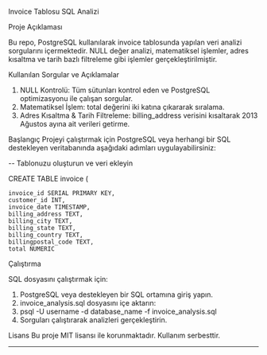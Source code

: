 Invoice Tablosu SQL Analizi

Proje Açıklaması

Bu repo, PostgreSQL kullanılarak invoice tablosunda yapılan veri analizi sorgularını içermektedir. NULL değer analizi, matematiksel işlemler, adres kısaltma ve tarih bazlı filtreleme gibi işlemler gerçekleştirilmiştir.

Kullanılan Sorgular ve Açıklamalar

1.	NULL Kontrolü: Tüm sütunları kontrol eden ve PostgreSQL optimizasyonu ile çalışan sorgular.
2.	Matematiksel İşlem: total değerini iki katına çıkararak sıralama.
3.	Adres Kısaltma & Tarih Filtreleme: billing_address verisini kısaltarak 2013 Ağustos ayına ait verileri getirme.
   
Başlangıç
Projeyi çalıştırmak için PostgreSQL veya herhangi bir SQL destekleyen veritabanında aşağıdaki adımları uygulayabilirsiniz:

-- Tablonuzu oluşturun ve veri ekleyin

CREATE TABLE invoice (

    invoice_id SERIAL PRIMARY KEY,
    customer_id INT,
    invoice_date TIMESTAMP,
    billing_address TEXT,
    billing_city TEXT,
    billing_state TEXT,
    billing_country TEXT,
    billingpostal_code TEXT,
    total NUMERIC


Çalıştırma

SQL dosyasını çalıştırmak için:

1.	PostgreSQL veya destekleyen bir SQL ortamına giriş yapın.
2.	invoice_analysis.sql dosyasını içe aktarın: 
3.	psql -U username -d database_name -f invoice_analysis.sql
4.	Sorguları çalıştırarak analizleri gerçekleştirin.
   
Lisans
Bu proje MIT lisansı ile korunmaktadır. Kullanım serbesttir.
_______________________________________

